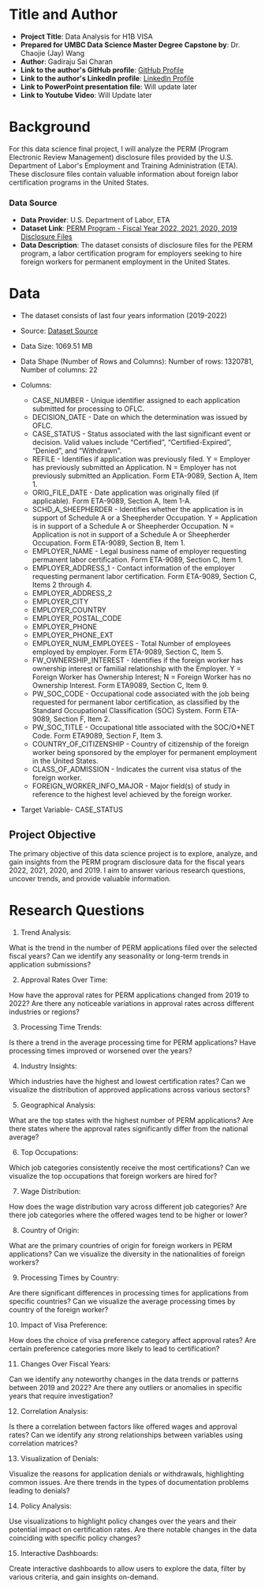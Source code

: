 # Title and Author

- **Project Title**: Data Analysis for H1B VISA
- **Prepared for UMBC Data Science Master Degree Capstone by**: Dr. Chaojie (Jay) Wang
- **Author**: Gadiraju Sai Charan
- **Link to the author's GitHub profile**: [GitHub Profile](https://github.com/Saicharan0297)
- **Link to the author's LinkedIn profile**: [LinkedIn Profile](https://www.linkedin.com/in/sai-charan-gadiraju/)
- **Link to PowerPoint presentation file**: Will update later 
- **Link to Youtube Video**: Will Update later

# Background

For this data science final project, I will analyze the PERM (Program Electronic Review Management) disclosure files provided by the U.S. Department of Labor's Employment and Training Administration (ETA). These disclosure files contain valuable information about foreign labor certification programs in the United States.

### Data Source
- **Data Provider**: U.S. Department of Labor, ETA
- **Dataset Link**: [PERM Program - Fiscal Year 2022, 2021, 2020, 2019 Disclosure Files](https://www.dol.gov/agencies/eta/foreign-labor/performance)
- **Data Description**: The dataset consists of disclosure files for the PERM program, a labor certification program for employers seeking to hire foreign workers for permanent employment in the United States.

# Data

- The dataset consists of last four years information (2019-2022)
- Source: [Dataset Source](https://www.dol.gov/agencies/eta/foreign-labor/performance)
- Data Size: 1069.51 MB
- Data Shape (Number of Rows and Columns): Number of rows: 1320781, Number of columns: 22
- Columns:
  - CASE_NUMBER - Unique identifier assigned to each application submitted for processing to OFLC.
  - DECISION_DATE - Date on which the determination was issued by OFLC.
  - CASE_STATUS - Status associated with the last significant event or decision. Valid values include “Certified”, “Certified-Expired”, “Denied”, and “Withdrawn”. 
  - REFILE - Identifies if application was previously filed. Y = Employer has previously submitted an Application. N = Employer has not previously submitted an Application. Form ETA-9089, Section A, Item 1. 
  - ORIG_FILE_DATE - Date application was originally filed (if applicable). Form ETA-9089, Section A, Item 1-A. 
  - SCHD_A_SHEEPHERDER - Identifies whether the application is in support of Schedule A or a Sheepherder Occupation. Y = Application is in support of a Schedule A or Sheepherder Occupation. N = Application is not in support of a Schedule A or Sheepherder Occupation. Form ETA-9089, Section B, Item 1. 
  - EMPLOYER_NAME - Legal business name of employer requesting permanent labor certification. Form ETA-9089, Section C, Item 1. 
  - EMPLOYER_ADDRESS_1 - Contact information of the employer requesting permanent labor certification. Form ETA-9089, Section C, Items 2 through 4. 
  - EMPLOYER_ADDRESS_2 
  - EMPLOYER_CITY
  - EMPLOYER_COUNTRY
  - EMPLOYER_POSTAL_CODE
  - EMPLOYER_PHONE
  - EMPLOYER_PHONE_EXT
  - EMPLOYER_NUM_EMPLOYEES - Total Number of employees employed by employer. Form ETA-9089, Section C, Item 5. 
  - FW_OWNERSHIP_INTEREST - Identifies if the foreign worker has ownership interest or familial relationship with the Employer. Y = Foreign Worker has Ownership Interest; N = Foreign Worker has no Ownership Interest. Form ETA9089, Section C, Item 9. 
  - PW_SOC_CODE - Occupational code associated with the job being requested for permanent labor certification, as classified by the Standard Occupational Classification (SOC) System. Form ETA-9089, Section F, Item 2. 
  - PW_SOC_TITLE - Occupational title associated with the SOC/O*NET Code. Form ETA9089, Section F, Item 3. 
  - COUNTRY_OF_CITIZENSHIP - Country of citizenship of the foreign worker being sponsored by the employer for permanent employment in the United States.
  - CLASS_OF_ADMISSION - Indicates the current visa status of the foreign worker.
  - FOREIGN_WORKER_INFO_MAJOR - Major field(s) of study in reference to the highest level achieved by the foreign worker.

- Target Variable- CASE_STATUS

## Project Objective

The primary objective of this data science project is to explore, analyze, and gain insights from the PERM program disclosure data for the fiscal years 2022, 2021, 2020, and 2019. I aim to answer various research questions, uncover trends, and provide valuable information.

# Research Questions

1. Trend Analysis:

What is the trend in the number of PERM applications filed over the selected fiscal years?
Can we identify any seasonality or long-term trends in application submissions?

2. Approval Rates Over Time:

How have the approval rates for PERM applications changed from 2019 to 2022?
Are there any noticeable variations in approval rates across different industries or regions?

3. Processing Time Trends:

Is there a trend in the average processing time for PERM applications?
Have processing times improved or worsened over the years?

4. Industry Insights:

Which industries have the highest and lowest certification rates?
Can we visualize the distribution of approved applications across various sectors?

5. Geographical Analysis:

What are the top states with the highest number of PERM applications?
Are there states where the approval rates significantly differ from the national average?

6. Top Occupations:

Which job categories consistently receive the most certifications?
Can we visualize the top occupations that foreign workers are hired for?

7. Wage Distribution:

How does the wage distribution vary across different job categories?
Are there job categories where the offered wages tend to be higher or lower?

8. Country of Origin:

What are the primary countries of origin for foreign workers in PERM applications?
Can we visualize the diversity in the nationalities of foreign workers?

9. Processing Times by Country:

Are there significant differences in processing times for applications from specific countries?
Can we visualize the average processing times by country of the foreign worker?

10. Impact of Visa Preference:

How does the choice of visa preference category affect approval rates?
Are certain preference categories more likely to lead to certification?

11. Changes Over Fiscal Years:

Can we identify any noteworthy changes in the data trends or patterns between 2019 and 2022?
Are there any outliers or anomalies in specific years that require investigation?

12. Correlation Analysis:

Is there a correlation between factors like offered wages and approval rates?
Can we identify any strong relationships between variables using correlation matrices?

13. Visualization of Denials:

Visualize the reasons for application denials or withdrawals, highlighting common issues.
Are there trends in the types of documentation problems leading to denials?

14. Policy Analysis:

Use visualizations to highlight policy changes over the years and their potential impact on certification rates.
Are there notable changes in the data coinciding with specific policy changes?

15. Interactive Dashboards:

Create interactive dashboards to allow users to explore the data, filter by various criteria, and gain insights on-demand.

